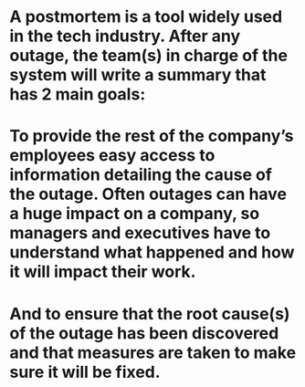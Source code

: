 # A postmortem is a tool widely used in the tech industry. After any outage, the team(s) in charge of the system will write a summary that has 2 main goals:

#    To provide the rest of the company’s employees easy access to information detailing the cause of the outage. Often outages can have a huge impact on a company, so managers and executives have to understand what happened and how it will impact their work.
#    And to ensure that the root cause(s) of the outage has been discovered and that measures are taken to make sure it will be fixed.
